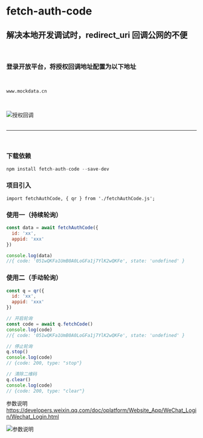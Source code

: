 # fetch-auth-code

## 解决本地开发调试时，redirect_uri 回调公网的不便
<br /> 

### 登录开放平台，将授权回调地址配置为以下地址

<br /> 

```
www.mockdata.cn
```
<br /> 


![授权回调](https://raw.githubusercontent.com/wyh-code/fetch-auth-code/master/mockdata.png)
<br /> 
<br /> 

* * *
<br /> 

### 下载依赖     

```js
npm install fetch-auth-code --save-dev
```
### 项目引入
```
import fetchAuthCode, { qr } from './fetchAuthCode.js';
```


### 使用一（持续轮询）
```js
const data = await fetchAuthCode({
  id: 'xx',
  appid: 'xxx'
})

console.log(data)
//{ code: '051wQKFa1UmB0A0LoGFa1j7YlK2wQKFe', state: 'undefined' }
```


### 使用二（手动轮询）
```js
const q = qr({
  id: 'xx',
  appid: 'xxx'
})

// 开启轮询
const code = await q.fetchCode()
console.log(code)
//{ code: '051wQKFa1UmB0A0LoGFa1j7YlK2wQKFe', state: 'undefined' }

// 停止轮询
q.stop()
console.log(code)
// {code: 200, type: "stop"}

// 清除二维码
q.clear()
console.log(code)
// {code: 200, type: "clear"}

```


参数说明        
https://developers.weixin.qq.com/doc/oplatform/Website_App/WeChat_Login/Wechat_Login.html

![参数说明](https://raw.githubusercontent.com/wyh-code/fetch-auth-code/master/params.png)